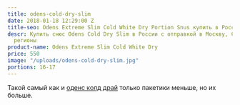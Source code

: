 ```yaml
---
title: odens-cold-dry-slim
date: 2018-01-18 12:29:00 Z
title-seo: Odens Extreme Slim Cold White Dry Portion Snus купить в России
descr: Купить cнюс Odens Cold Dry Slim в России с отправкой в Москву, СПБ и другие
  регионы
product-name: Odens Extreme Slim Cold White Dry
price: 550
image: "/uploads/odens-cold-dry-slim.jpg"
portions: 16-17
---
```


Такой самый как и [оденс колд драй](/odens-cold-dry.html) только пакетики меньше, но их больше.